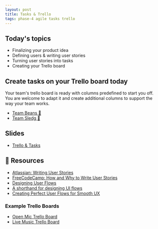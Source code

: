 ```yaml
---
layout: post
title: Tasks & Trello
tags: phase-4 agile tasks trello
---
```


## Today's topics

- Finalizing your product idea
- Defining users & writing user stories
- Turning user stories into tasks
- Creating your Trello board

## Create tasks on your Trello board today

Your team's trello board is ready with columns predefined to start you off. You are welcome to adapt it and create additional columns to support the way your team works.

- [Team Beans 🥜](https://trello.com/invite/b/psuQrMSb/21ee37f43414242c47c4a847da9e66fb/team-beans)
- [Team Sledg 🔨](https://trello.com/invite/b/sYPQyZ0i/6857aa7f5ceb5fc72a25e2e2fd6ffde6/team-sledg)

## Slides

- [Trello & Tasks](https://drive.google.com/file/d/1xTEaeCQ174F30HQGY8btcqW5zbhH9-Rh/view?usp=sharing)

## 🔖 Resources

- [Atlassian: Writing User Stories](https://www.atlassian.com/agile/project-management/user-stories)
- [FreeCodeCamp: How and Why to Write User Stories](https://www.freecodecamp.org/news/how-and-why-to-write-great-user-stories-f5a110668246/)
- [Designing User Flows](https://www.smashingmagazine.com/2012/01/stop-designing-pages-start-designing-flows/)
- [A shorthand for designing UI flows](https://signalvnoise.com/posts/1926-a-shorthand-for-designing-ui-flows)
- [Creating Perfect User Flows for Smooth UX](https://www.uxpin.com/studio/blog/creating-perfect-user-flows-for-smooth-ux/)

### Example Trello Boards

- [Open Mic Trello Board](https://trello.com/b/k2dLx20M/copy-of-open-mic)
- [Live Music Trello Board](https://trello.com/b/gP3CHATL/copy-of-live-music)
